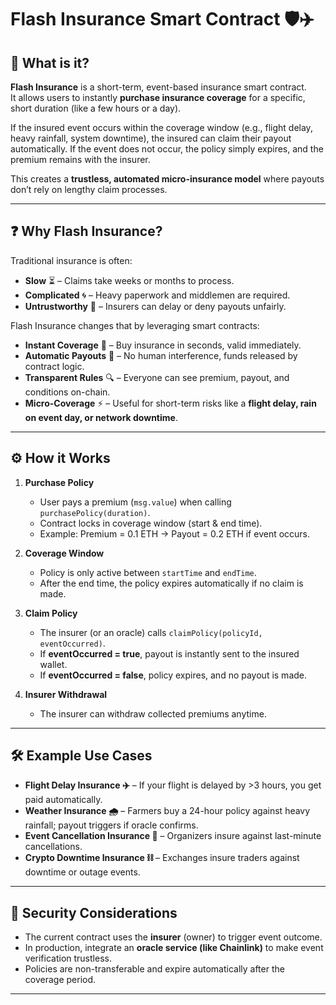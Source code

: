 # Flash Insurance Smart Contract 🛡️✈️

## 📌 What is it?

**Flash Insurance** is a short-term, event-based insurance smart contract.  
It allows users to instantly **purchase insurance coverage** for a specific, short duration (like a few hours or a day).

If the insured event occurs within the coverage window (e.g., flight delay, heavy rainfall, system downtime), the insured can claim their payout automatically. If the event does not occur, the policy simply expires, and the premium remains with the insurer.

This creates a **trustless, automated micro-insurance model** where payouts don’t rely on lengthy claim processes.
 
---

## ❓ Why Flash Insurance?

Traditional insurance is often:

- **Slow** ⏳ – Claims take weeks or months to process.
- **Complicated** 🌀 – Heavy paperwork and middlemen are required.
- **Untrustworthy** 🤔 – Insurers can delay or deny payouts unfairly.

Flash Insurance changes that by leveraging smart contracts:

- **Instant Coverage** 🚀 – Buy insurance in seconds, valid immediately.
- **Automatic Payouts** 💸 – No human interference, funds released by contract logic.
- **Transparent Rules** 🔍 – Everyone can see premium, payout, and conditions on-chain.
- **Micro-Coverage** ⚡ – Useful for short-term risks like a **flight delay, rain on event day, or network downtime**.

---

## ⚙️ How it Works

1. **Purchase Policy**

   - User pays a premium (`msg.value`) when calling `purchasePolicy(duration)`.
   - Contract locks in coverage window (start & end time).
   - Example: Premium = 0.1 ETH → Payout = 0.2 ETH if event occurs.

2. **Coverage Window**

   - Policy is only active between `startTime` and `endTime`.
   - After the end time, the policy expires automatically if no claim is made.

3. **Claim Policy**

   - The insurer (or an oracle) calls `claimPolicy(policyId, eventOccurred)`.
   - If **eventOccurred = true**, payout is instantly sent to the insured wallet.
   - If **eventOccurred = false**, policy expires, and no payout is made.

4. **Insurer Withdrawal**
   - The insurer can withdraw collected premiums anytime.

---

## 🛠 Example Use Cases

- **Flight Delay Insurance ✈️** – If your flight is delayed by >3 hours, you get paid automatically.
- **Weather Insurance 🌧️** – Farmers buy a 24-hour policy against heavy rainfall; payout triggers if oracle confirms.
- **Event Cancellation Insurance 🎤** – Organizers insure against last-minute cancellations.
- **Crypto Downtime Insurance ⛓️** – Exchanges insure traders against downtime or outage events.

---

## 🔐 Security Considerations

- The current contract uses the **insurer** (owner) to trigger event outcome.
- In production, integrate an **oracle service (like Chainlink)** to make event verification trustless.
- Policies are non-transferable and expire automatically after the coverage period.

---
